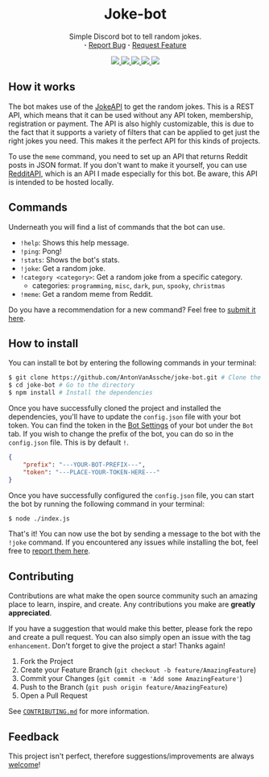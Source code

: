<div align="center">
    <h1>
        Joke-bot
    </h1>
    <p align="center">
    Simple Discord bot to tell random jokes.
        <br/>
        <strong>·</strong>
        <a href="https://github.com/AntonVanAssche/joke-bot/issues">Report Bug</a>
        <strong>·</strong>
        <a href="https://github.com/AntonVanAssche/joke-bot/issues">Request Feature</a>
    </p>
    <p align="center">
        <a href="https://github.com/AntonVanAssche/joke-bot/graphs/contributors">
            <img src="https://img.shields.io/github/contributors/AntonVanAssche/joke-bot.svg?style=for-the-badge">
        </a>
        <a href="https://github.com/AntonVanAssche/joke-bot/network/members">
            <img src="https://img.shields.io/github/forks/AntonVanAssche/joke-bot.svg?style=for-the-badge">
        </a>
        <a href="https://github.com/AntonVanAssche/AntonVanAssche/joke-bot">
            <img src="https://img.shields.io/github/stars/AntonVanAssche/joke-bot.svg?style=for-the-badge">
        </a>
        <a href="https://github.com/AntonVanAssche/AntonVanAssche/joke-bot">
            <img src="https://img.shields.io/github/issues/AntonVanAssche/joke-bot.svg?style=for-the-badge">
        </a>
        <a href="https://github.com/AntonVanAssche/joke-bot/blob/master/LICENSE.md">
            <img src="https://img.shields.io/github/license/AntonVanAssche/joke-bot.svg?style=for-the-badge">
        </a>
</div>

## How it works

The bot makes use of the [JokeAPI](https://jokeapi.dev/) to get the random jokes. This is a REST API, which means that it can be used without any API token, membership, registration or payment.
The API is also highly customizable, this is due to the fact that it supports a variety of filters that can be applied to get just the right jokes you need. This makes it the perfect API for this kinds of projects.

To use the `meme` command, you need to set up an API that returns Reddit posts in JSON format. 
If you don't want to make it yourself, you can use [RedditAPI](https://github.com/AntonVanAssche/RedditAPI), which is an API I made especially for this bot. 
Be aware, this API is intended to be hosted locally.

## Commands

Underneath you will find a list of commands that the bot can use.

-  `!help`: Shows this help message.
-  `!ping`: Pong!
-  `!stats`: Shows the bot's stats.
-  `!joke`: Get a random joke.
-  `!category <category>`: Get a random joke from a specific category.
    -  categories: `programming`, `misc`, `dark`, `pun`, `spooky`, `christmas`
-  `!meme`: Get a random meme from Reddit.

Do you have a recommendation for a new command? Feel free to [submit it here](https://github.com/AntonVanAssche/joke-bot/issues/new).

## How to install

You can install te bot by entering the following commands in your terminal:

```bash
$ git clone https://github.com/AntonVanAssche/joke-bot.git # Clone the repository
$ cd joke-bot # Go to the directory
$ npm install # Install the dependencies
```

Once you have successfully cloned the project and installed the dependencies, you'll have to update the `config.json` file with your bot token.
You can find the token in the [Bot Settings](https://discordapp.com/developers/applications/me) of your bot under the `Bot` tab.
If you wish to change the prefix of the bot, you can do so in the `config.json` file. This is by default `!`.

```json
{
    "prefix": "---YOUR-BOT-PREFIX---",
    "token": "---PLACE-YOUR-TOKEN-HERE---"
}
```

Once you have successfully configured the `config.json` file, you can start the bot by running the following command in your terminal:

```bash
$ node ./index.js
```

That's it! You can now use the bot by sending a message to the bot with the `!joke` command.
If you encountered any issues while installing the bot, feel free to [report them here](https://github.com/AntonVanAssche/joke-bot/issues/new).

## Contributing

Contributions are what make the open source community such an amazing place to learn, inspire, and create. Any contributions you make are **greatly appreciated**.

If you have a suggestion that would make this better, please fork the repo and create a pull request. You can also simply open an issue with the tag `enhancement`.
Don't forget to give the project a star! Thanks again!

1. Fork the Project
2. Create your Feature Branch (`git checkout -b feature/AmazingFeature`)
3. Commit your Changes (`git commit -m 'Add some AmazingFeature'`)
4. Push to the Branch (`git push origin feature/AmazingFeature`)
5. Open a Pull Request

See [`CONTRIBUTING.md`](./CONTRIBUTING.md) for more information.

## Feedback

This project isn't perfect, therefore suggestions/improvements are always [welcome](https://github.com/AntonVanAssche/joke-bot/issues)!

